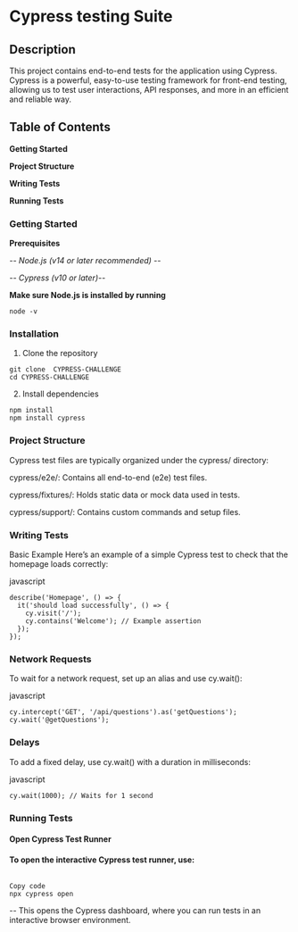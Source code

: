 # Cypress testing Suite




## Description
This project contains end-to-end tests for the application using Cypress. Cypress is a powerful, easy-to-use testing framework for front-end testing, allowing us to test user interactions, API responses, and more in an efficient and reliable way.

## Table of Contents

**Getting Started**

**Project Structure**

**Writing Tests**

**Running Tests**




### Getting Started

 **Prerequisites**
 
*-- Node.js (v14 or later recommended) --*

*-- Cypress (v10 or later)--*

**Make sure Node.js is installed by running**

```
node -v
```

### Installation

1. Clone the repository
```
git clone  CYPRESS-CHALLENGE
cd CYPRESS-CHALLENGE

```

2. Install dependencies

```
npm install
npm install cypress
```

### Project Structure

Cypress test files are typically organized under the cypress/ directory:

cypress/e2e/: Contains all end-to-end (e2e) test files.

cypress/fixtures/: Holds static data or mock data used in tests.

cypress/support/: Contains custom commands and setup files.


### Writing Tests
Basic Example
Here’s an example of a simple Cypress test to check that the homepage loads correctly:

javascript

```
describe('Homepage', () => {
  it('should load successfully', () => {
    cy.visit('/');
    cy.contains('Welcome'); // Example assertion
  });
});
```

### Network Requests

To wait for a network request, set up an alias and use cy.wait():

javascript
```
cy.intercept('GET', '/api/questions').as('getQuestions');
cy.wait('@getQuestions');
```

### Delays

To add a fixed delay, use cy.wait() with a duration in milliseconds:

javascript
```
cy.wait(1000); // Waits for 1 second

```

### Running Tests

#### Open Cypress Test Runner

#### To open the interactive Cypress test runner, use:

```

Copy code
npx cypress open
```

-- This opens the Cypress dashboard, where you can run tests in an interactive browser environment.


